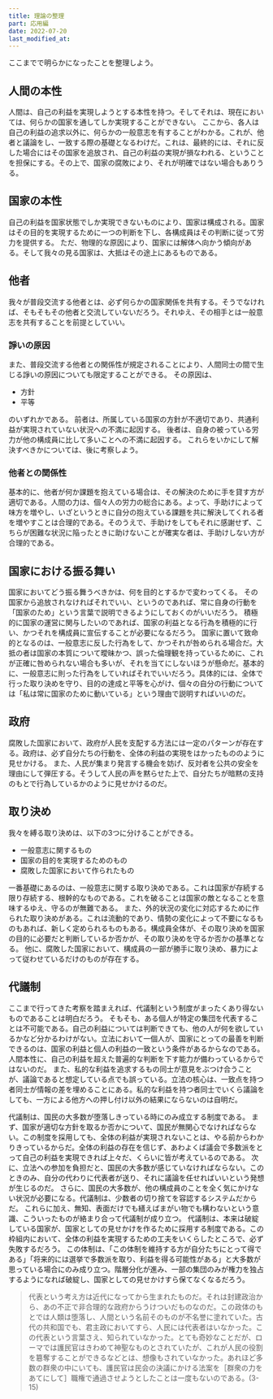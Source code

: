 ```yaml
---
title: 理論の整理
part: 応用編
date: 2022-07-20
last_modified_at: 
---
```


ここまでで明らかになったことを整理しよう。

## 人間の本性

人間は、自己の利益を実現しようとする本性を持つ。そしてそれは、現在においては、何らかの国家を通してしか実現することができない。
ここから、各人は自己の利益の追求以外に、何らかの一般意志を有することがわかる。これが、他者と議論をし、一致する際の基礎となるわけだ。これは、最終的には、それに反した場合にはその国家を追放され、自己の利益の実現が損なわれる、ということを担保にする。その上で、国家の腐敗により、それが明確ではない場合もありうる。

## 国家の本性

自己の利益を国家状態でしか実現できないものにより、国家は構成される。国家はその目的を実現するために一つの判断を下し、各構成員はその判断に従って労力を提供する。
ただ、物理的な原因により、国家には解体へ向かう傾向がある。そして我々の見る国家は、大抵はその途上にあるものである。

## 他者

我々が普段交流する他者とは、必ず何らかの国家関係を共有する。そうでなければ、そもそもその他者と交流していないだろう。それゆえ、その相手とは一般意志を共有することを前提としていい。

### 諍いの原因

また、普段交流する他者との関係性が規定されることにより、人間同士の間で生じる諍いの原因についても限定することができる。
その原因は、

- 方針
- 平等

のいずれかである。
前者は、所属している国家の方針が不適切であり、共通利益が実現されていない状況への不満に起因する。
後者は、自身の被っている労力が他の構成員に比して多いことへの不満に起因する。
これらをいかにして解決すべきかについては、後に考察しよう。

### 他者との関係性

基本的に、他者が何か課題を抱えている場合は、その解決のために手を貸す方が適切である。人間の力は、個々人の労力の総合にある。よって、手助けによって味方を増やし、いざというときに自分の抱えている課題を共に解決してくれる者を増やすことは合理的である。そのうえで、手助けをしてもそれに感謝せず、こちらが困難な状況に陥ったときに助けないことが確実な者は、手助けしない方が合理的である。

## 国家における振る舞い

国家においてどう振る舞うべきかは、何を目的とするかで変わってくる。
その国家から追放されなければそれでいい、というのであれば、常に自身の行動を「国家のため」という言葉で説明できるようにしておくのがいいだろう。
積極的に国家の運営に関与したいのであれば、国家の利益となる行為を積極的に行い、かつそれを構成員に宣伝することが必要になるだろう。
国家に置いて致命的となるのは、一般意志に反した行為をして、かつそれが咎められる場合だ。大抵の者は国家の本質について曖昧かつ、誤った倫理観を持っているために、これが正確に咎められない場合も多いが、それを当てにしないほうが懸命だ。基本的に、一般意志に則った行為をしていればそれでいいだろう。具体的には、全体で行った取り決めを守り、目的の達成と平等を心がけ、個々の自分の行動については「私は常に国家のために動いている」という理由で説明すればいいのだ。

## 政府

腐敗した国家において、政府が人民を支配する方法には一定のパターンが存在する。政府は、必ず自分たちの行動を、全体の利益の実現をはかったもののように見せかける。
また、人民が集まり発言する機会を妨げ、反対者を公共の安全を理由にして弾圧する。そうして人民の声を黙らせた上で、自分たちが暗黙の支持のもとで行為しているかのように見せかけるのだ。

## 取り決め

我々を縛る取り決めは、以下の3つに分けることができる。

- 一般意志に関するもの
- 国家の目的を実現するためのもの
- 腐敗した国家において作られたもの

一番基礎にあるのは、一般意志に関する取り決めである。これは国家が存続する限り存続する、根幹的なものである。これを破ることは国家の敵となることを意味するゆえ、守るのが無難である。
また、外的状況の変化に対応するために作られた取り決めがある。これは流動的であり、情勢の変化によって不要になるものもあれば、新しく定められるものもある。構成員全体が、その取り決めを国家の目的に必要だと判断しているか否かが、その取り決めを守るか否かの基準となる。
他に、腐敗した国家において、構成員の一部が勝手に取り決め、暴力によって従わせているだけのものが存在する。

## 代議制

ここまで行ってきた考察を踏まえれば、代議制という制度がまったくあり得ないものであることは明白だろう。
そもそも、ある個人が特定の集団を代表することは不可能である。自己の利益については判断できても、他の人が何を欲しているかなど分かるわけがない。立法において一個人が、国家にとっての最善を判断できるのは、国家の利益と個人の利益の一致という条件があるからなのである。人間本性に、自己の利益を超えた普遍的な判断を下す能力が備わっているからではないのだ。
また、私的な利益を追求するもの同士が意見をぶつけ合うことが、議論であると想定している点でも誤っている。立法の核心は、一致点を持つ者同士が情報の差を埋めることにある。私的な利益を持つ者同士でいくら議論をしても、一方による他方への押し付け以外の結果にならないのは自明だ。

代議制は、国民の大多数が堕落しきっている時にのみ成立する制度である。
まず、国家が適切な方針を取るか否かについて、国民が無関心でなければならない。この制度を採用しても、全体の利益が実現されないことは、やる前からわかりきっているからだ。全体の利益の存在を信じず、あわよくば議会で多数派をとって自己の利益を実現できれば上々だ、くらいに皆が考えているのである。
次に、立法への参加を負担だと、国民の大多数が感じていなければならない。このときのみ、自分の代わりに代表者が送り、それに議論を任せればいいという発想が生じるのだ。
さらに、国民の大多数が、他の構成員のことを全く気にかけない状況が必要になる。代議制は、少数者の切り捨てを容認するシステムだからだ。
これらに加え、無知、表面だけでも繕えばまがい物でも構わないという意識、こういったものが絡まり合って代議制が成り立つ。
代議制は、本来は破綻している国家が、国家としての見せかけを作るために採用する制度である。この枠組内において、全体の利益を実現するための工夫をいくらしたところで、必ず失敗するだろう。
この体制は、「この体制を維持する方が自分たちにとって得である」「将来的には選挙で多数派を取り、利益を得る可能性がある」と大多数が思っている場合にのみ成り立つ。階層分化が進み、一部の集団のみが権力を独占するようになれば破綻し、国家としての見せかけすら保てなくなるだろう。

>代表という考え方は近代になってから生まれたものだ。それは封建政治から、あの不正で非合理的な政府からうけついだものなのだ。この政体のもとでは人類は堕落し、人間という名前そのものが不名誉に塗れていた。古代の共和国でも、君主政においてすら、人民には代表者はいなかった。この代表という言葉さえ、知られていなかった。とても奇妙なことだが、ローマでは護民官はきわめて神聖なものとされていたが、これが人民の役割を簒奪することができるなどとは、想像もされていなかった。あれほど多数の群衆の中にいても、護民官は民会の決議にかける法案を［群衆の力をあてにして］職権で通過させようとしたことは一度もないのである。(3-15)
